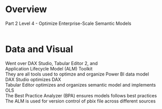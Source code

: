 # Overview
Part 2 Level 4 - Optimize Enterprise-Scale Semantic Models <br/><br/>

# Data and Visual
Went over DAX Studio, Tabular Editor 2, and <br/>
Application Lifecycle Model (ALM) Toolkit <br/>
They are all tools used to optimze and organize Power BI data model<br/>
DAX Studio optimizes DAX <br/>
Tabular Editor optimizes and organizes semantic model and implements OLS <br/>
The Best Practice Analyzer (BPA) ensures models follows best practices <br/>
The ALM is used for version control of pbix file across different sources <br/>


